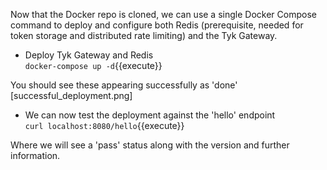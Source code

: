 Now that the Docker repo is cloned, we can use a single Docker Compose command to deploy and configure both Redis (prerequisite, needed for token storage and distributed rate limiting) and the Tyk Gateway.  

*  Deploy Tyk Gateway and Redis  
`docker-compose up -d`{{execute}}

You should see these appearing successfully as 'done'  
[successful_deployment.png]

*  We can now test the deployment against the 'hello' endpoint  
`curl localhost:8080/hello`{{execute}}

Where we will see a 'pass' status along with the version and further information.  
